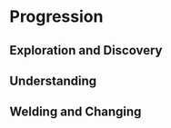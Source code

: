 Progression
===========


Exploration and Discovery
-------------------------


Understanding
-------------


Welding and Changing
--------------------
